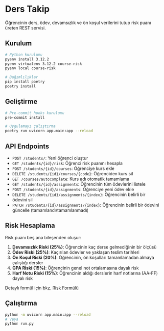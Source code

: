# Ders Takip

Öğrencinin ders, ödev, devamsızlık ve ön koşul verilerini tutup risk puanı üreten REST servisi.

## Kurulum

```bash
# Python kurulumu
pyenv install 3.12.2
pyenv virtualenv 3.12.2 course-risk
pyenv local course-risk

# Bağımlılıklar
pip install poetry
poetry install
```

## Geliştirme

```bash
# Pre-commit hooks kurulumu
pre-commit install

# Uygulamayı çalıştırma
poetry run uvicorn app.main:app --reload
```

## API Endpoints

- `POST /students/`: Yeni öğrenci oluştur
- `GET /students/{id}/risk`: Öğrenci risk puanını hesapla
- `POST /students/{id}/courses`: Öğrenciye kurs ekle
- `DELETE /students/{id}/courses/{code}`: Öğrenciden kurs sil
- `GET /courses/autocomplete`: Kurs adı otomatik tamamlama 
- `GET /students/{id}/assignments`: Öğrencinin tüm ödevlerini listele
- `POST /students/{id}/assignments`: Öğrenciye yeni ödev ekle
- `DELETE /students/{id}/assignments/{index}`: Öğrencinin belirli bir ödevini sil
- `PATCH /students/{id}/assignments/{index}`: Öğrencinin belirli bir ödevini güncelle (tamamlandı/tamamlanmadı)

## Risk Hesaplama

Risk puanı beş ana bileşenden oluşur:

1. **Devamsızlık Riski (25%)**: Öğrencinin kaç derse gelmediğinin bir ölçüsü
2. **Ödev Riski (25%)**: Kaçırılan ödevler ve yaklaşan teslim tarihleri
3. **Ön Koşul Riski (20%)**: Öğrencinin, ön koşulları tamamlamadan almaya çalıştığı dersler
4. **GPA Riski (15%)**: Öğrencinin genel not ortalamasına dayalı risk
5. **Harf Notu Riski (15%)**: Öğrencinin aldığı derslerin harf notlarına (AA-FF) dayalı risk

Detaylı formül için bkz. [Risk Formülü](docs/risk_formula.txt)

## Çalıştırma

```bash
python -m uvicorn app.main:app --reload
# veya
python run.py